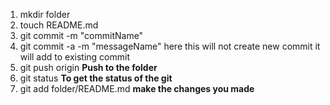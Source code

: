 1. mkdir folder
2. touch README.md
3. git commit -m "commitName"
4. git commit -a -m "messageName" here this will not create new commit it will add to existing commit
5. git push origin __Push to the folder__
6. git status __To get the status of the git__
7. git add folder/README.md __make the changes you made__